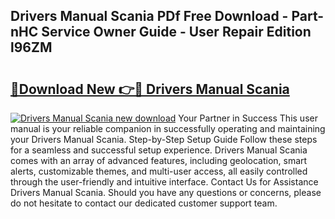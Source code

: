 ## Drivers Manual Scania PDf Free Download - Part-nHC Service Owner Guide - User Repair Edition l96ZM

# <h2><a href="http://bc52173.oget.top/?id=Drivers+Manual+Scania">🔗Download New 👉🔴 Drivers Manual Scania</a></h2>

[![Drivers Manual Scania new download](https://i.imgur.com/5g1atiW.png)](http://bc52173.oget.top/?id=Drivers+Manual+Scania)
Your Partner in Success This user manual is your reliable companion in successfully operating and maintaining your Drivers Manual Scania. Step-by-Step Setup Guide Follow these steps for a seamless and successful setup experience. Drivers Manual Scania comes with an array of advanced features, including geolocation, smart alerts, customizable themes, and multi-user access, all easily controlled through the user-friendly and intuitive interface. Contact Us for Assistance Drivers Manual Scania. Should you have any questions or concerns, please do not hesitate to contact our dedicated customer support team.
